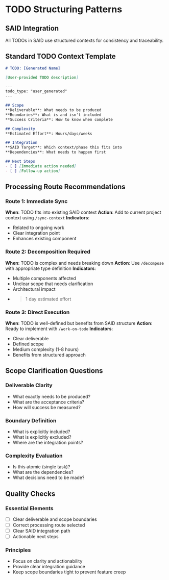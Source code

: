 # TODO Structuring Patterns

## SAID Integration

All TODOs in SAID use structured contexts for consistency and traceability.

## Standard TODO Context Template

```markdown
# TODO: [Generated Name]

[User-provided TODO description]

---
todo_type: "user_generated"
---

## Scope
**Deliverable**: What needs to be produced
**Boundaries**: What is and isn't included
**Success Criteria**: How to know when complete

## Complexity
**Estimated Effort**: Hours/days/weeks

## Integration
**SAID Target**: Which context/phase this fits into
**Dependencies**: What needs to happen first

## Next Steps
- [ ] [Immediate action needed]
- [ ] [Follow-up action]
```

## Processing Route Recommendations

### Route 1: Immediate Sync
**When**: TODO fits into existing SAID context
**Action**: Add to current project context using `/sync-context`
**Indicators**: 
- Related to ongoing work
- Clear integration point
- Enhances existing component

### Route 2: Decomposition Required
**When**: TODO is complex and needs breaking down
**Action**: Use `/decompose` with appropriate type definition
**Indicators**: 
- Multiple components affected
- Unclear scope that needs clarification
- Architectural impact
- > 1 day estimated effort

### Route 3: Direct Execution
**When**: TODO is well-defined but benefits from SAID structure
**Action**: Ready to implement with `/work-on-todo`
**Indicators**: 
- Clear deliverable
- Defined scope
- Medium complexity (1-8 hours)
- Benefits from structured approach

## Scope Clarification Questions

### Deliverable Clarity
- What exactly needs to be produced?
- What are the acceptance criteria?
- How will success be measured?

### Boundary Definition
- What is explicitly included?
- What is explicitly excluded?
- Where are the integration points?

### Complexity Evaluation
- Is this atomic (single task)?
- What are the dependencies?
- What decisions need to be made?

## Quality Checks

### Essential Elements
- [ ] Clear deliverable and scope boundaries
- [ ] Correct processing route selected
- [ ] Clear SAID integration path
- [ ] Actionable next steps

### Principles
- Focus on clarity and actionability
- Provide clear integration guidance
- Keep scope boundaries tight to prevent feature creep